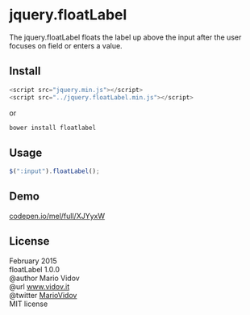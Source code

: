 # jquery.floatLabel
The jquery.floatLabel floats the label up above the input after the user focuses on field or enters a value.
## Install
```javascript
<script src="jquery.min.js"></script>
<script src="../jquery.floatLabel.min.js"></script>
```
or 
```javascript
bower install floatlabel
```
## Usage
```javascript
$(":input").floatLabel();
```
## Demo
<a href="http://codepen.io/mel/full/XJYyxW" target="_blank">codepen.io/mel/full/XJYyxW</a>
## License
February 2015 <br />
floatLabel 1.0.0 <br />
@author Mario Vidov <br />
@url <a href="http://vidov.it" target="_blank">www.vidov.it</a> <br />
@twitter  <a href="http://twitter.com/MarioVidov" target="_blank">MarioVidov</a> <br />
MIT license
